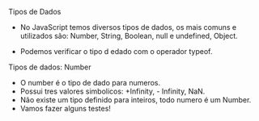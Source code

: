 
Tipos de Dados

- No JavaScript temos diversos tipos de dados, os mais comuns e utilizados são:
Number, String, Boolean, null e undefined, Object.

- Podemos verificar o tipo d edado com o operador typeof.


Tipos de dados: Number

- O number é o tipo de dado para numeros.
- Possui tres valores simbolicos: +Infinity, - Infinity, NaN.
- Não existe um tipo definido para inteiros, todo numero é um Number.
- Vamos fazer alguns testes!


